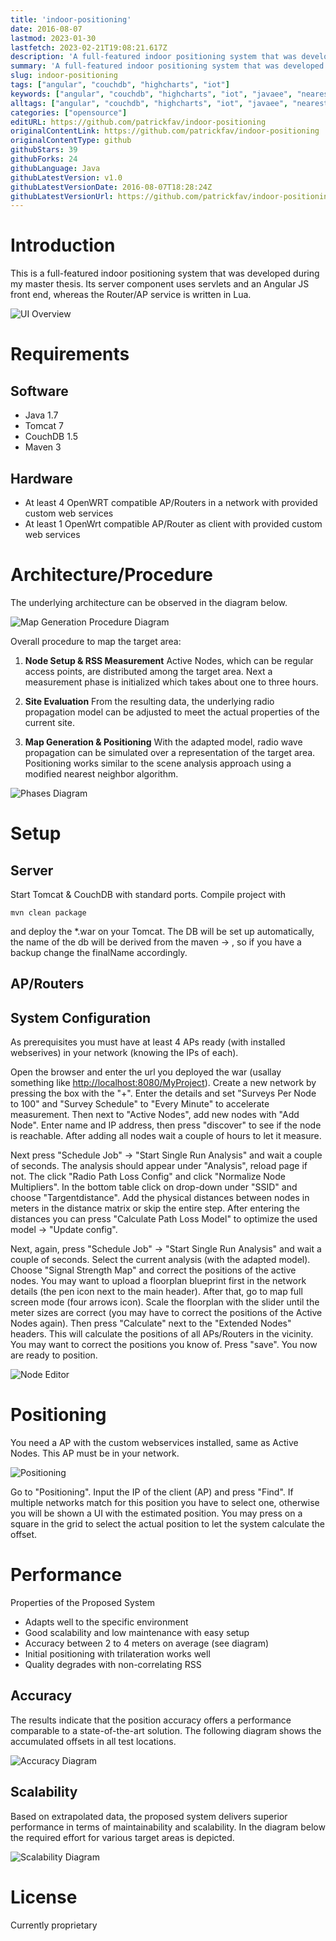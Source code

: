 ```yaml
---
title: 'indoor-positioning'
date: 2016-08-07
lastmod: 2023-01-30
lastfetch: 2023-02-21T19:08:21.617Z
description: 'A full-featured indoor positioning system that was developed during my master thesis. It has a javascript based rich UI and has a server-client architecture.'
summary: 'A full-featured indoor positioning system that was developed during my master thesis. It has a javascript based rich UI and has a server-client architecture.'
slug: indoor-positioning
tags: ["angular", "couchdb", "highcharts", "iot"]
keywords: ["angular", "couchdb", "highcharts", "iot", "javaee", "nearest-neighbors", "open-wrt", "received-signal-strength", "wifi"]
alltags: ["angular", "couchdb", "highcharts", "iot", "javaee", "nearest-neighbors", "open-wrt", "received-signal-strength", "wifi", "github", "Java"]
categories: ["opensource"]
editURL: https://github.com/patrickfav/indoor-positioning
originalContentLink: https://github.com/patrickfav/indoor-positioning
originalContentType: github
githubStars: 39
githubForks: 24
githubLanguage: Java
githubLatestVersion: v1.0
githubLatestVersionDate: 2016-08-07T18:28:24Z
githubLatestVersionUrl: https://github.com/patrickfav/indoor-positioning/releases/tag/v1.0
---
```

# Introduction
This is a full-featured indoor positioning system that was developed during my master thesis.
Its server component uses servlets and an Angular JS front end, whereas the Router/AP service is written in Lua.

[](https://travis-ci.org/patrickfav/indoor-positioning)
[](https://coveralls.io/github/patrickfav/indoor-positioning?branch=master) 
[](https://codeclimate.com/github/patrickfav/indoor-positioning/maintainability)

![UI Overview](gh_2c05953d5893d74527f2779d.png)


# Requirements

## Software

* Java 1.7
* Tomcat 7
* CouchDB 1.5
* Maven 3

## Hardware

* At least 4 OpenWRT compatible AP/Routers in a network with provided custom web services
* At least 1 OpenWrt compatible AP/Router as client with provided custom web services

# Architecture/Procedure

The underlying architecture can be observed in the diagram below.

![Map Generation Procedure Diagram](gh_25d69010872996a2e1203d82.jpg)

Overall procedure to map the target area:

1. **Node Setup & RSS Measurement**
Active Nodes, which can be regular access points, are distributed
among the target area. Next a measurement phase is initialized
which takes about one to three hours.

2. **Site Evaluation**
From the resulting data, the underlying radio propagation model
can be adjusted to meet the actual properties of the current site.

3. **Map Generation & Positioning**
With the adapted model, radio wave propagation can be simulated over
a representation of the target area. Positioning works similar to the
scene analysis approach using a modified nearest neighbor algorithm.

![Phases Diagram](gh_8a443fc7b7ed0cd0b59237c4.jpg)

# Setup

## Server

Start Tomcat & CouchDB with standard ports. Compile project with

`mvn clean package`

and deploy the *.war on your Tomcat. The DB will be set up automatically, the name of the db will be derived from the
maven <build> -> <finalName>, so if you have a backup change the finalName accordingly.

## AP/Routers

## System Configuration

As prerequisites you must have at least 4 APs ready (with installed webserives) in your network (knowing the IPs of each).

Open the browser and enter the url you deployed the war (usallay something like [http://localhost:8080/MyProject](http://localhost:8080/)).
Create a new network by pressing the box with the "+". Enter the details and set "Surveys Per Node to 100" and "Survey Schedule" to
"Every Minute" to accelerate measurement.
Then next to "Active Nodes", add new nodes with "Add Node". Enter name and IP address, then press "discover" to see if
the node is reachable. After adding all nodes wait a couple of hours to let it measure.

Next press "Schedule Job" -> "Start Single Run Analysis" and wait a couple of seconds. The analysis should appear under
"Analysis", reload page if not. The click "Radio Path Loss Config" and click "Normalize Node Multipliers". In the bottom
 table click on drop-down under "SSID" and choose "Targentdistance". Add the physical distances between nodes in meters
 in the distance matrix or skip the entire step. After entering the distances you can press "Calculate Path Loss Model"
 to optimize the used model -> "Update config".

Next, again, press "Schedule Job" -> "Start Single Run Analysis" and wait a couple of seconds. Select the current analysis
(with the adapted model). Choose "Signal Strength Map" and correct the positions of the active nodes. You may want to upload
a floorplan blueprint first in the network details (the pen icon next to the main header). After that, go to map full screen
mode (four arrows icon). Scale the floorplan with the slider until the meter sizes are correct (you may have to correct the
positions of the Active Nodes again). Then press "Calculate" next to the "Extended Nodes" headers. This will calculate the positions
of all APs/Routers in the vicinity. You may want to correct the positions you know of. Press "save". You now are ready
to position.

![Node Editor](gh_8cdfddb745856e824fc97d71.jpg)

# Positioning

You need a AP with the custom webservices installed, same as Active Nodes. This AP must be in your network.

![Positioning](gh_3b1d89296533c134777a847b.png)

Go to "Positioning". Input the IP of the client (AP) and press "Find". If multiple networks match for this position
you have to select one, otherwise you will be shown a UI with the estimated position. You may press on a square in the grid
to select the actual position to let the system calculate the offset.

# Performance

Properties of the Proposed System

* Adapts well to the specific environment
* Good scalability and low maintenance with easy setup
* Accuracy between 2 to 4 meters on average (see diagram)
* Initial positioning with trilateration works well
* Quality degrades with non-correlating RSS

## Accuracy

The results indicate that the position accuracy offers a performance comparable to
a state-of-the-art solution. The following diagram shows the accumulated offsets
in all test locations.

![Accuracy Diagram](gh_a7e4dcae9e91722ac33fca52.png)

## Scalability

Based on extrapolated data, the proposed system delivers superior performance in
terms of maintainability and scalability. In the diagram below the required effort
for various target areas is depicted.

![Scalability Diagram](gh_952241e49793226bb8424be7.png)

# License

Currently proprietary
